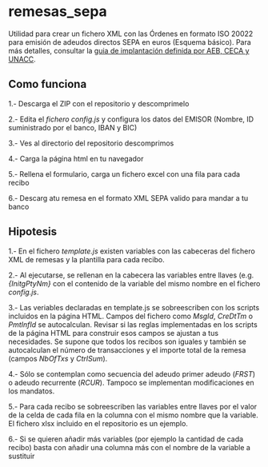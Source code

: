 # remesas_sepa
Utilidad para crear un fichero XML con las Órdenes en formato ISO 20022 para emisión de adeudos directos SEPA en euros (Esquema básico). Para más detalles, consultar la [guia de implantación definida por AEB, CECA y UNACC](https://github.com/jota-ele-ene/remesas_sepa/raw/main/GuiaSEPA.pdf). 

Como funciona
-------------

1.- Descarga el ZIP con el repositorio y descomprimelo

2.- Edita el _fichero config.js_ y configura los datos del EMISOR (Nombre, ID suministrado por el banco, IBAN y BIC)

3.- Ves al directorio del repositorio descomprimos

4.- Carga la página html en tu navegador

5.- Rellena el formulario, carga un fichero excel con una fila para cada recibo

6.- Descarg atu remesa en el formato XML SEPA valido para mandar a tu banco

Hipotesis
---------

1.- En el fichero _template.js_ existen variables con las cabeceras del fichero XML de remesas y la plantilla para cada recibo.

2.- Al ejecutarse, se rellenan en la cabecera las variables entre llaves (e.g. _{InitgPtyNm}_ con el contenido de la variable del mismo nombre en el fichero _config.js_.

3.- Las veriables declaradas en template.js se sobreescriben con los scripts incluidos en la página HTML. Campos del fichero como _MsgId_, _CreDtTm_ o _PmtInfId_ se autocalculan. Revisar si las reglas implementadas en los scripts de la página HTML para construir esos campos se ajustan a tus necesidades. Se supone que todos los recibos son iguales y también se autocalculan el número de transacciones y el importe total de la remesa (campos _NbOfTxs_ y _CtrlSum_). 

4.- Sólo se contemplan como secuencia del adeudo primer adeudo (_FRST_) o adeudo recurrente (_RCUR_). Tampoco se implementan modificaciones en los mandatos. 

5.- Para cada recibo se sobreescriben las variables entre llaves por el valor de la celda de cada fila en la columna con el mismo nombre que la variable. El fichero xlsx incluido en el repositorio es un ejemplo.

6.- Si se quieren añadir más variables (por ejemplo la cantidad de cada recibo) basta con añadir una columna más con el nombre de la variable a sustituir

